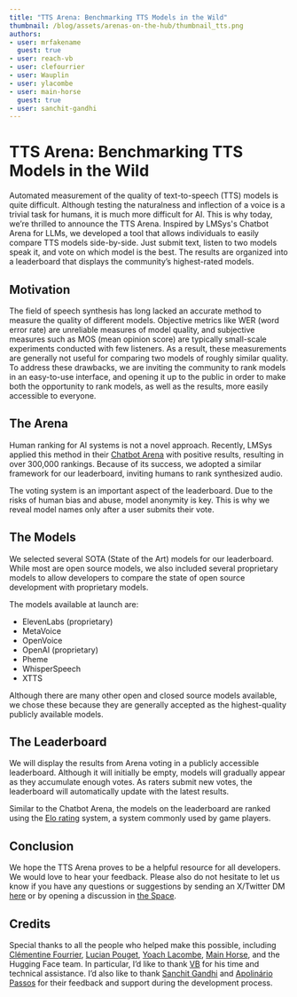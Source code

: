 ```yaml
---
title: "TTS Arena: Benchmarking TTS Models in the Wild"
thumbnail: /blog/assets/arenas-on-the-hub/thumbnail_tts.png 
authors:
- user: mrfakename
  guest: true
- user: reach-vb
- user: clefourrier
- user: Wauplin
- user: ylacombe
- user: main-horse
  guest: true
- user: sanchit-gandhi
---
```


# TTS Arena: Benchmarking TTS Models in the Wild

Automated measurement of the quality of text-to-speech (TTS) models is quite difficult. Although testing the naturalness and inflection of a voice is a trivial task for humans, it is much more difficult for AI. This is why today, we’re thrilled to announce the TTS Arena. Inspired by LMSys's Chatbot Arena for LLMs, we developed a tool that allows individuals to easily compare TTS models side-by-side. Just submit text, listen to two models speak it, and vote on which model is the best. The results are organized into a leaderboard that displays the community’s highest-rated models.

## Motivation
The field of speech synthesis has long lacked an accurate method to measure the quality of different models. Objective metrics like WER (word error rate) are unreliable measures of model quality, and subjective measures such as MOS (mean opinion score) are typically small-scale experiments conducted with few listeners. As a result, these measurements are generally not useful for comparing two models of roughly similar quality. To address these drawbacks, we are inviting the community to rank models in an easy-to-use interface, and opening it up to the public in order to make both the opportunity to rank models, as well as the results, more easily accessible to everyone.

## The Arena
Human ranking for AI systems is not a novel approach. Recently, LMSys applied this method in their [Chatbot Arena](https://arena.lmsys.org/) with positive results, resulting in over 300,000 rankings. Because of its success, we adopted a similar framework for our leaderboard, inviting humans to rank synthesized audio.

The voting system is an important aspect of the leaderboard. Due to the risks of human bias and abuse, model anonymity is key. This is why we reveal model names only after a user submits their vote.

## The Models
We selected several SOTA (State of the Art) models for our leaderboard. While most are open source models, we also included several proprietary models to allow developers to compare the state of open source development with proprietary models.

The models available at launch are:
- ElevenLabs (proprietary)
- MetaVoice
- OpenVoice
- OpenAI (proprietary)
- Pheme
- WhisperSpeech
- XTTS

Although there are many other open and closed source models available, we chose these because they are generally accepted as the highest-quality publicly available models.

## The Leaderboard
We will display the results from Arena voting in a publicly accessible leaderboard. Although it will initially be empty, models will gradually appear as they accumulate enough votes. As raters submit new votes, the leaderboard will automatically update with the latest results.

Similar to the Chatbot Arena, the models on the leaderboard are ranked using the [Elo rating](https://en.wikipedia.org/wiki/Elo_rating_system) system, a system commonly used by game players.



## Conclusion
We hope the TTS Arena proves to be a helpful resource for all developers. We would love to hear your feedback. Please also do not hesitate to let us know if you have any questions or suggestions by sending an X/Twitter DM [here](https://twitter.com/realmrfakename) or by opening a discussion in [the Space](https://huggingface.co/spaces/ttseval/TTS-Arena).

## Credits

Special thanks to all the people who helped make this possible, including [Clémentine Fourrier](https://twitter.com/clefourrier), [Lucian Pouget](https://twitter.com/wauplin), [Yoach Lacombe](https://twitter.com/yoachlacombe), [Main Horse](https://twitter.com/main_horse), and the Hugging Face team. In particular, I’d like to thank [VB](https://twitter.com/reach_vb) for his time and technical assistance. I’d also like to thank [Sanchit Gandhi](https://twitter.com/sanchitgandhi99) and [Apolinário Passos](https://twitter.com/multimodalart) for their feedback and support during the development process.
